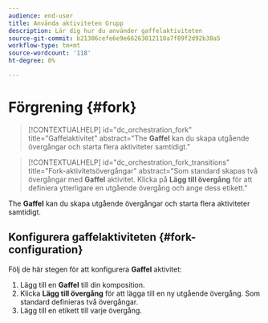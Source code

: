 ```yaml
---
audience: end-user
title: Använda aktiviteten Grupp
description: Lär dig hur du använder gaffelaktiviteten
source-git-commit: b21306cefe6e9e66263012110a7f89f2d92b38a5
workflow-type: tm+mt
source-wordcount: '118'
ht-degree: 0%

---
```



# Förgrening {#fork}

>[!CONTEXTUALHELP]
>id="dc_orchestration_fork"
>title="Gaffelaktivitet"
>abstract="The **Gaffel** kan du skapa utgående övergångar och starta flera aktiviteter samtidigt."


>[!CONTEXTUALHELP]
>id="dc_orchestration_fork_transitions"
>title="Fork-aktivitetsövergångar"
>abstract="Som standard skapas två övergångar med **Gaffel** aktivitet. Klicka på **Lägg till övergång** för att definiera ytterligare en utgående övergång och ange dess etikett."

The **Gaffel** kan du skapa utgående övergångar och starta flera aktiviteter samtidigt.

## Konfigurera gaffelaktiviteten {#fork-configuration}

Följ de här stegen för att konfigurera **Gaffel** aktivitet:

1. Lägg till en **Gaffel** till din komposition.
1. Klicka **Lägg till övergång** för att lägga till en ny utgående övergång. Som standard definieras två övergångar.
1. Lägg till en etikett till varje övergång.


